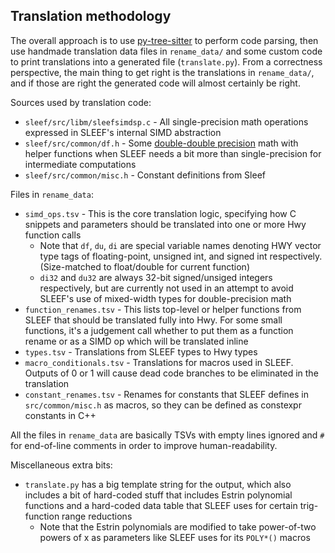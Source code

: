 ## Translation methodology

The overall approach is to use [py-tree-sitter](https://github.com/tree-sitter/py-tree-sitter) to perform code parsing, then use handmade translation data files in `rename_data/` and some custom code to print translations into a generated file (`translate.py`). From a correctness perspective, the main thing to get right is the translations in `rename_data/`, and if those are right the generated code will almost certainly be right.

Sources used by translation code:

-  `sleef/src/libm/sleefsimdsp.c` - All single-precision math operations expressed in SLEEF's internal SIMD abstraction
- `sleef/src/common/df.h` - Some [double-double precision](https://en.wikipedia.org/wiki/Quadruple-precision_floating-point_format#Double-double_arithmetic) math with helper functions when SLEEF needs a bit more than single-precision for intermediate computations
- `sleef/src/common/misc.h` - Constant definitions from Sleef

Files in `rename_data`:

- `simd_ops.tsv` - This is the core translation logic, specifying how C snippets and parameters should be translated into one or more Hwy function calls
  - Note that `df`, `du`, `di` are special variable names denoting HWY vector type tags of floating-point, unsigned int, and signed int respectively. (Size-matched to float/double for current function)
  - `di32` and `du32` are always 32-bit signed/unsiged integers respectively, but are currently not used in an attempt to
    avoid SLEEF's use of mixed-width types for double-precision math
- `function_renames.tsv` - This lists top-level or helper functions from SLEEF that should be translated fully into Hwy. For some small functions, it's a judgement call whether to put them as a function rename or as a SIMD op which will be translated inline
- `types.tsv` - Translations from SLEEF types to Hwy types
- `macro_conditionals.tsv` - Translations for macros used in SLEEF. Outputs of 0 or 1 will cause dead code branches to be eliminated in the translation
- `constant_renames.tsv` - Renames for constants that SLEEF defines in `src/common/misc.h` as macros, so they can be defined as constexpr constants in C++

All the files in `rename_data` are basically TSVs with empty lines ignored and  `#` for end-of-line comments in order to improve human-readability.

Miscellaneous extra bits:

- `translate.py` has a big template string for the output, which also includes a bit of hard-coded stuff that includes Estrin polynomial functions and a hard-coded data table that SLEEF uses for certain trig-function range reductions
  - Note that the Estrin polynomials are modified to take power-of-two powers of x as parameters like SLEEF uses for its `POLY*()` macros